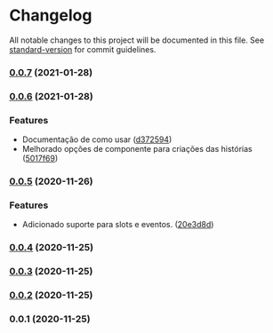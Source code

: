 # Changelog

All notable changes to this project will be documented in this file. See [standard-version](https://github.com/conventional-changelog/standard-version) for commit guidelines.

### [0.0.7](https://github.com/lilian-promenzio/storybook-vue-helper/compare/v0.0.6...v0.0.7) (2021-01-28)

### [0.0.6](https://github.com/lilian-promenzio/storybook-vue-helper/compare/v0.0.5...v0.0.6) (2021-01-28)


### Features

* Documentação de como usar ([d372594](https://github.com/lilian-promenzio/storybook-vue-helper/commit/d37259438b3071866cf89d5f9cf68b567308f78a))
* Melhorado opções de componente para criações das histórias ([5017f69](https://github.com/lilian-promenzio/storybook-vue-helper/commit/5017f69748db9dedaa8cb8ee4dfe103abe6b9426))

### [0.0.5](https://github.com/lilian-promenzio/storybook-vue-helper/compare/v0.0.4...v0.0.5) (2020-11-26)


### Features

* Adicionado suporte para slots e eventos. ([20e3d8d](https://github.com/lilian-promenzio/storybook-vue-helper/commit/20e3d8dd38a0e8c12e0beb65157c487d59f568e9))

### [0.0.4](https://github.com/lilian-promenzio/storybook-vue-helper/compare/v0.0.3...v0.0.4) (2020-11-25)

### [0.0.3](https://github.com/lilian-promenzio/storybook-vue-helper/compare/v0.0.2...v0.0.3) (2020-11-25)

### [0.0.2](https://github.com/lilian-promenzio/storybook-vue-helper/compare/v0.0.1...v0.0.2) (2020-11-25)

### 0.0.1 (2020-11-25)
